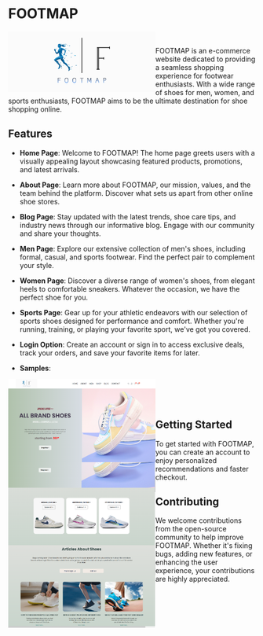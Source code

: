 # FOOTMAP
<img align="left" alt="coding" width="300" padding-top="50px" src="https://github.com/Diganta02/FOOTMAP-e-commerce-/blob/main/logo4.jpg"><br>


FOOTMAP is an e-commerce website dedicated to providing a seamless shopping experience for footwear enthusiasts. With a wide range of shoes for men, women, and sports enthusiasts, FOOTMAP aims to be the ultimate destination for shoe shopping online.

## Features

- **Home Page**: Welcome to FOOTMAP! The home page greets users with a visually appealing layout showcasing featured products, promotions, and latest arrivals.

- **About Page**: Learn more about FOOTMAP, our mission, values, and the team behind the platform. Discover what sets us apart from other online shoe stores.

- **Blog Page**: Stay updated with the latest trends, shoe care tips, and industry news through our informative blog. Engage with our community and share your thoughts.

- **Men Page**: Explore our extensive collection of men's shoes, including formal, casual, and sports footwear. Find the perfect pair to complement your style.

- **Women Page**: Discover a diverse range of women's shoes, from elegant heels to comfortable sneakers. Whatever the occasion, we have the perfect shoe for you.

- **Sports Page**: Gear up for your athletic endeavors with our selection of sports shoes designed for performance and comfort. Whether you're running, training, or playing your favorite sport, we've got you covered.

- **Login Option**: Create an account or sign in to access exclusive deals, track your orders, and save your favorite items for later.

- **Samples**: <br>
<img align="left" alt="coding" width="300" padding-top="50px" margin-right="100px" src="https://github.com/Diganta02/FOOTMAP-e-commerce-/blob/main/index.png">
<br>
<img align="left" alt="coding" width="300" padding-top="50px" margin-top="0px" src="https://github.com/Diganta02/FOOTMAP-e-commerce-/blob/main/goto.png">
<br>
<img align="left" alt="coding" width="300" padding-top="50px" src="https://github.com/Diganta02/FOOTMAP-e-commerce-/blob/main/blog.png">
<br>




## Getting Started

To get started with FOOTMAP, you can create an account to enjoy personalized recommendations and faster checkout.

## Contributing

We welcome contributions from the open-source community to help improve FOOTMAP. Whether it's fixing bugs, adding new features, or enhancing the user experience, your contributions are highly appreciated.

